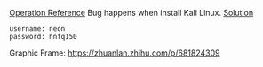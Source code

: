 [Operation Reference](https://juejin.cn/post/6921700500450574350)
Bug happens when install Kali Linux.
[Solution](https://blog.csdn.net/weixin_43891732/article/details/133672607)
```
username: neon
password: hnfq150
```
Graphic Frame:
https://zhuanlan.zhihu.com/p/681824309
